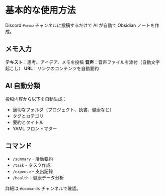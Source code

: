 # 基本的な使用方法

Discord `#memo` チャンネルに投稿するだけで AI が自動で Obsidian ノートを作成。

## メモ入力

**テキスト**：思考、アイデア、メモを投稿
**音声**：音声ファイルを添付（自動文字起こし）
**URL**：リンクのコンテンツを自動要約

## AI 自動分類

投稿内容から以下を自動生成：
- 適切なフォルダ（プロジェクト、読書、健康など）
- タグとカテゴリ
- 要約とタイトル
- YAML フロントマター

## コマンド

- `/summary` - 活動要約
- `/task` - タスク作成
- `/expense` - 支出記録
- `/health` - 健康データ分析

詳細は `#commands` チャンネルで確認。
